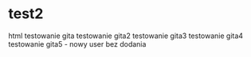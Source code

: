 # test2
html
testowanie gita
testowanie gita2
testowanie gita3
testowanie gita4
testowanie gita5 - nowy user bez dodania
